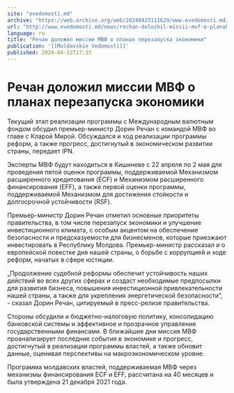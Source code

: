 ```yaml
---
site: "evedomosti.md"
archive: "https://web.archive.org/web/20240425111629/www.evedomosti.md/news/rechan-dolozhil-missii-mvf-o-planah-perezapuska-ekonomiki"
url: "http://www.evedomosti.md/news/rechan-dolozhil-missii-mvf-o-planah-perezapuska-ekonomiki"
language: ru
title: "Речан доложил миссии МВФ о планах перезапуска экономики"
publication: '[[Moldavskie Vedomosti]]'
published: 2024-04-22T17:35
---
```


# Речан доложил миссии МВФ о планах перезапуска экономики

Текущий этап реализации программы с Международным валютным фондом обсудил премьер-министр Дорин Речан с командой МВФ во главе с Кларой Мирой. Обсуждался и ход реализации программы реформ, а также прогресс, достигнутый в экономическом развитии страны, передает IPN.

Эксперты МВФ будут находиться в Кишиневе с 22 апреля по 2 мая для проведения пятой оценки программы, поддерживаемой Механизмом расширенного кредитования (ECF) и Механизмом расширенного финансирования (EFF), а также первой оценки программы, поддерживаемой Механизмом для достижения стойкости и долгосрочной устойчивости (RSF).

Премьер-министр Дорин Речан отметил основные приоритеты правительства, в том числе перезапуск экономики и улучшение инвестиционного климата, с особым акцентом на обеспечение безопасности и предсказуемости для бизнесменов, которые приезжают инвестировать в Республику Молдова. Премьер-министр рассказал и о европейской повестке дня нашей страны, о борьбе с коррупцией и ходе реформ, начатых в сфере юстиции.

„Продолжение судебной реформы обеспечит устойчивость наших действий во всех других сферах и создаст необходимые предпосылки для развития бизнеса, повышения инвестиционной привлекательности нашей страны, а также для укрепления энергетической безопасности”, - сказал Дорин Речан, цитируемый в пресс-релизе правительства.

Стороны обсудили и бюджетно-налоговую политику, консолидацию банковской системы и эффективное и прозрачное управление государственными финансами. В ближайшие дни миссия МВФ проанализирует последние события в экономике и прогресс, достигнутый в реализации программы властей, а также обновит данные, оценивая перспективы на макроэкономическом уровне.

Программа молдавских властей, поддерживаемая МВФ через механизмы финансирования ECF и EFF, рассчитана на 40 месяцев и была утверждена 21 декабря 2021 года.